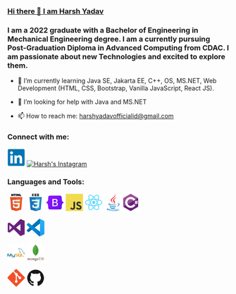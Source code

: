 
### <u> Hi there 👋 I am Harsh Yadav </u>

### I am a 2022 graduate with a Bachelor of Engineering in Mechanical Engineering degree. I am a currently pursuing Post-Graduation Diploma in Advanced Computing from CDAC. I am passionate about  new Technologies and excited to explore them. 

<!-- 🔭 I’m currently working on-->
- 🌱 I’m currently learning Java SE, Jakarta EE, C++, OS, MS.NET, Web Development (HTML, CSS, Bootstrap, Vanilla JavaScript, React JS).
<!--- 👯 I’m looking to collaborate on -->
- 🤔 I’m looking for help with Java and MS.NET
<!--- 💬 Ask me about ...-->
- 📫 How to reach me: harshyadavofficialid@gmail.com
<!---⚡ Fun fact:-->


### Connect with me:

[<img src="https://raw.githubusercontent.com/devicons/devicon/master/icons/linkedin/linkedin-original.svg" alt="Harsh's LinkedIn" width="40" height="40" />](https://linkedin.com/in/HarshYadav30) [<img src="https://raw.githubusercontent.com/rahuldkjain/github-profile-readme-generator/master/src/images/icons/Social/instagram.svg" alt="Harsh's Instagram" width="40" height="40" />](https://instagram.com/harshhvardhhan)

### Languages and Tools:

<img src="https://raw.githubusercontent.com/devicons/devicon/master/icons/html5/html5-original-wordmark.svg" alt="HTML" width="40" height="40" /> <img src="https://raw.githubusercontent.com/devicons/devicon/master/icons/css3/css3-original-wordmark.svg" alt="CSS" width="40" height="40" /> <img src="https://raw.githubusercontent.com/devicons/devicon/master/icons/bootstrap/bootstrap-original.svg" alt="Bootstrap" width="40" height="40" />  <img src="https://raw.githubusercontent.com/devicons/devicon/master/icons/javascript/javascript-original.svg" alt="JavaScript" width="40" height="40" />  <img src="https://raw.githubusercontent.com/devicons/devicon/master/icons/react/react-original.svg" alt="React" width="40" height="40" /> <img src="https://raw.githubusercontent.com/devicons/devicon/master/icons/java/java-original.svg" alt="Java" width="40" height="40" /><img src="https://raw.githubusercontent.com/devicons/devicon/master/icons/csharp/csharp-original.svg" alt="CSharp" width="40" height="40" />

<img src="https://raw.githubusercontent.com/devicons/devicon/master/icons/visualstudio/visualstudio-plain.svg" alt="Visual Studio" width="40" height="40" /> <img src="https://raw.githubusercontent.com/devicons/devicon/master/icons/vscode/vscode-original.svg" alt="VS Code" width="40" height="40" />

<img src="https://raw.githubusercontent.com/devicons/devicon/master/icons/mysql/mysql-original-wordmark.svg" alt="MySQL" width="40" height="40" /> <img src="https://raw.githubusercontent.com/devicons/devicon/master/icons/mongodb/mongodb-original-wordmark.svg" alt="Mongo DB" width="40" height="40" />

<img src="https://raw.githubusercontent.com/devicons/devicon/master/icons/git/git-original.svg" alt="Git" width="40" height="40" /> <img src="https://raw.githubusercontent.com/devicons/devicon/master/icons/github/github-original.svg" alt="GitHub" width="40" height="40" />
